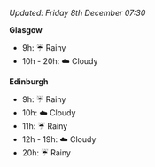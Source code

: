 *Updated: Friday 8th December 07:30*

**Glasgow**

* 9h: :umbrella: Rainy
* 10h - 20h: :cloud: Cloudy

**Edinburgh**

* 9h: :umbrella: Rainy
* 10h: :cloud: Cloudy
* 11h: :umbrella: Rainy
* 12h - 19h: :cloud: Cloudy
* 20h: :umbrella: Rainy
